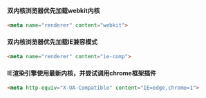 #### 双内核浏览器优先加载webkit内核

```html
<meta name="renderer" content="webkit">
```

#### 双内核浏览器优先加载IE兼容模式

```html
<meta name="renderer" content="ie-comp">
```

#### IE渲染引擎使用最新内核，并尝试调用chrome框架插件

```html
<meta http-equiv="X-UA-Compatible" content="IE=edge,chrome=1">
```


